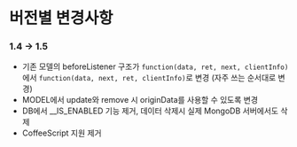 # 버전별 변경사항

### 1.4 -> 1.5
* 기존 모델의 beforeListener 구조가 `function(data, ret, next, clientInfo)` 에서 `function(data, next, ret, clientInfo)`로 변경 (자주 쓰는 순서대로 변경)
* MODEL에서 update와 remove 시 originData를 사용할 수 있도록 변경
* DB에서 __IS_ENABLED 기능 제거, 데이터 삭제시 실제 MongoDB 서버에서도 삭제
* CoffeeScript 지원 제거

